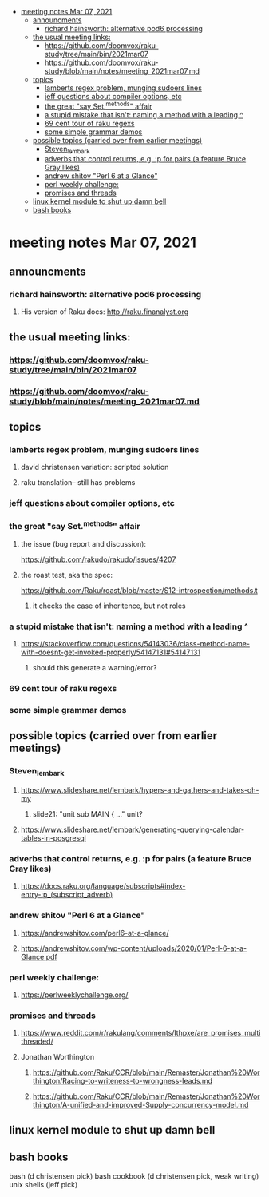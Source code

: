 - [meeting notes Mar 07, 2021](#org97a8b91)
  - [announcments](#org6f0f6d0)
    - [richard hainsworth: alternative pod6 processing](#org304c0dc)
  - [the usual meeting links:](#org55f94dc)
    - [<https://github.com/doomvox/raku-study/tree/main/bin/2021mar07>](#org5f44d2b)
    - [<https://github.com/doomvox/raku-study/blob/main/notes/meeting_2021mar07.md>](#org0a44071)
  - [topics](#org3a2a65a)
    - [lamberts regex problem, munging sudoers lines](#orgada5b05)
    - [jeff questions about compiler options, etc](#orgd5b15b2)
    - [the great "say Set.<sup>methods</sup>" affair](#orgabe0770)
    - [a stupid mistake that isn't: naming a method with a leading ^](#orge7e1015)
    - [69 cent tour of raku regexs](#org4540f5f)
    - [some simple grammar demos](#org477c2c0)
  - [possible topics (carried over from earlier meetings)](#org154d7b6)
    - [Steven<sub>lembark</sub>](#org7ef7f25)
    - [adverbs that control returns, e.g. :p for pairs (a feature Bruce Gray likes)](#org0b01c98)
    - [andrew shitov "Perl 6 at a Glance"](#org4735e28)
    - [perl weekly challenge:](#org0307697)
    - [promises and threads](#org3d280c0)
  - [linux kernel module to shut up damn bell](#orge696213)
  - [bash books](#orgbb84ed1)


<a id="org97a8b91"></a>

# meeting notes Mar 07, 2021


<a id="org6f0f6d0"></a>

## announcments


<a id="org304c0dc"></a>

### richard hainsworth: alternative pod6 processing

1.  His version of Raku docs: <http://raku.finanalyst.org>


<a id="org55f94dc"></a>

## the usual meeting links:


<a id="org5f44d2b"></a>

### <https://github.com/doomvox/raku-study/tree/main/bin/2021mar07>


<a id="org0a44071"></a>

### <https://github.com/doomvox/raku-study/blob/main/notes/meeting_2021mar07.md>


<a id="org3a2a65a"></a>

## topics


<a id="orgada5b05"></a>

### lamberts regex problem, munging sudoers lines

1.  david christensen variation: scripted solution

2.  raku translation&#x2013; still has problems


<a id="orgd5b15b2"></a>

### jeff questions about compiler options, etc


<a id="orgabe0770"></a>

### the great "say Set.<sup>methods</sup>" affair

1.  the issue (bug report and discussion):

    <https://github.com/rakudo/rakudo/issues/4207>

2.  the roast test, aka the spec:

    <https://github.com/Raku/roast/blob/master/S12-introspection/methods.t>
    
    1.  it checks the case of inheritence, but not roles


<a id="orge7e1015"></a>

### a stupid mistake that isn't: naming a method with a leading ^

1.  <https://stackoverflow.com/questions/54143036/class-method-name-with-doesnt-get-invoked-properly/54147131#54147131>

    1.  should this generate a warning/error?


<a id="org4540f5f"></a>

### 69 cent tour of raku regexs


<a id="org477c2c0"></a>

### some simple grammar demos


<a id="org154d7b6"></a>

## possible topics (carried over from earlier meetings)


<a id="org7ef7f25"></a>

### Steven<sub>lembark</sub>

1.  <https://www.slideshare.net/lembark/hypers-and-gathers-and-takes-oh-my>

    1.  slide21:  "unit sub MAIN { &#x2026;"  unit?

2.  <https://www.slideshare.net/lembark/generating-querying-calendar-tables-in-posgresql>


<a id="org0b01c98"></a>

### adverbs that control returns, e.g. :p for pairs (a feature Bruce Gray likes)

1.  <https://docs.raku.org/language/subscripts#index-entry-:p_(subscript_adverb)>


<a id="org4735e28"></a>

### andrew shitov "Perl 6 at a Glance"

1.  <https://andrewshitov.com/perl6-at-a-glance/>

2.  <https://andrewshitov.com/wp-content/uploads/2020/01/Perl-6-at-a-Glance.pdf>


<a id="org0307697"></a>

### perl weekly challenge:

1.  <https://perlweeklychallenge.org/>


<a id="org3d280c0"></a>

### promises and threads

1.  <https://www.reddit.com/r/rakulang/comments/lthpxe/are_promises_multithreaded/>

2.  Jonathan Worthington

    1.  <https://github.com/Raku/CCR/blob/main/Remaster/Jonathan%20Worthington/Racing-to-writeness-to-wrongness-leads.md>
    
    2.  <https://github.com/Raku/CCR/blob/main/Remaster/Jonathan%20Worthington/A-unified-and-improved-Supply-concurrency-model.md>


<a id="orge696213"></a>

## linux kernel module to shut up damn bell


<a id="orgbb84ed1"></a>

## bash books

bash (d christensen pick) bash cookbook (d christensen pick, weak writing) unix shells (jeff pick)
